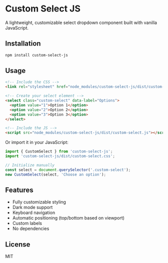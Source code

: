 # Custom Select JS

A lightweight, customizable select dropdown component built with vanilla JavaScript.

## Installation

```bash
npm install custom-select-js
```

## Usage

```html
<!-- Include the CSS -->
<link rel="stylesheet" href="node_modules/custom-select-js/dist/custom-select.css">

<!-- Create your select element -->
<select class="custom-select" data-label="Options">
  <option value="1">Option 1</option>
  <option value="2">Option 2</option>
  <option value="3">Option 3</option>
</select>

<!-- Include the JS -->
<script src="node_modules/custom-select-js/dist/custom-select.js"></script>
```

Or import it in your JavaScript:

```javascript
import { CustomSelect } from 'custom-select-js';
import 'custom-select-js/dist/custom-select.css';

// Initialize manually
const select = document.querySelector('.custom-select');
new CustomSelect(select, 'Choose an option');
```

## Features

- Fully customizable styling
- Dark mode support
- Keyboard navigation
- Automatic positioning (top/bottom based on viewport)
- Custom labels
- No dependencies

## License

MIT